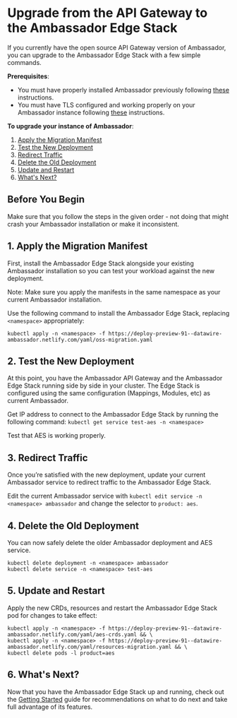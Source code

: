 # Upgrade from the API Gateway to the Ambassador Edge Stack

If you currently have the open source API Gateway version of Ambassador, you can upgrade to the Ambassador Edge Stack with a few simple commands.

**Prerequisites**:

* You must have properly installed Ambassador previously following [these](../install-ambassador-oss) instructions.
* You must have TLS configured and working properly on your Ambassador instance following [these](../tls-termination) instructions.

**To upgrade your instance of Ambassador**:

1. [Apply the Migration Manifest](#1-apply-the-migration-manifest)
2. [Test the New Deployment](#2-test-the-new-deployment)
3. [Redirect Traffic](#3-redirect-traffic)
4. [Delete the Old Deployment](#4-delete-the-old-deployment)
5. [Update and Restart](#5-update-and-restart)
6. [What's Next?](#6-whats-next)

## Before You Begin

Make sure that you follow the steps in the given order - not doing that might crash your Ambassador installation or make it inconsistent.

## 1. Apply the Migration Manifest

First, install the Ambassador Edge Stack alongside your existing Ambassador installation so you can test your workload against the new deployment.

Note: Make sure you apply the manifests in the same namespace as your current Ambassador installation.

Use the following command to install the Ambassador Edge Stack, replacing `<namespace>` appropriately:

```
kubectl apply -n <namespace> -f https://deploy-preview-91--datawire-ambassador.netlify.com/yaml/oss-migration.yaml
```

## 2. Test the New Deployment

At this point, you have the Ambassador API Gateway and the Ambassador Edge Stack running side by side in your cluster. The Edge Stack is configured using the same configuration (Mappings, Modules, etc) as current Ambassador.

Get IP address to connect to the Ambassador Edge Stack by running the following command:
`kubectl get service test-aes -n <namespace>`

Test that AES is working properly.

## 3. Redirect Traffic

Once you’re satisfied with the new deployment, update your current Ambassador service to redirect traffic to the Ambassador Edge Stack.

Edit the current Ambassador service with `kubectl edit service -n <namespace> ambassador` and change the selector to `product: aes`.

## 4. Delete the Old Deployment

You can now safely delete the older Ambassador deployment and AES service.

```
kubectl delete deployment -n <namespace> ambassador
kubectl delete service -n <namespace> test-aes
```

## 5. Update and Restart

Apply the new CRDs, resources and restart the Ambassador Edge Stack pod for changes to take effect:

```
kubectl apply -n <namespace> -f https://deploy-preview-91--datawire-ambassador.netlify.com/yaml/aes-crds.yaml && \
kubectl apply -n <namespace> -f https://deploy-preview-91--datawire-ambassador.netlify.com/yaml/resources-migration.yaml && \
kubectl delete pods -l product=aes
```

## 6. What's Next?

Now that you have the Ambassador Edge Stack up and running, check out the [Getting Started](../getting-started) guide for recommendations on what to do next and take full advantage of its features.
